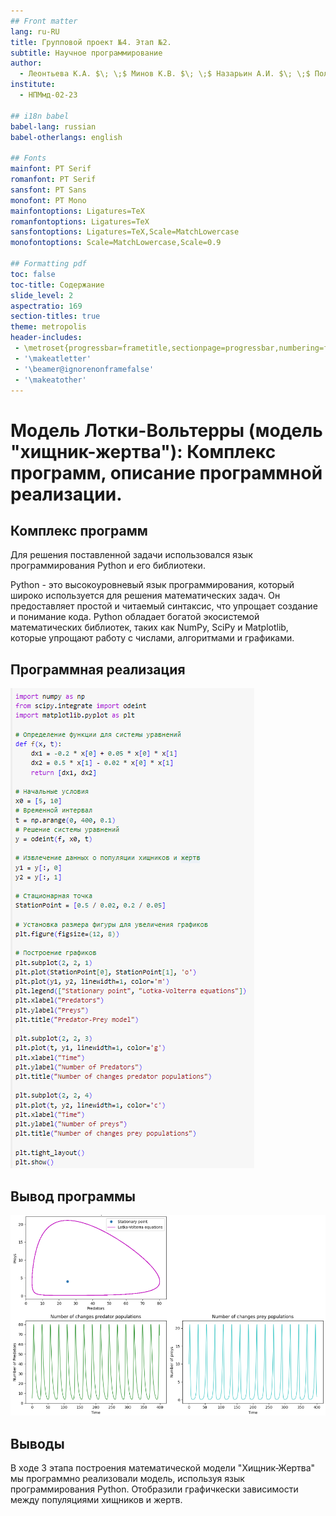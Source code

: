 ```yaml
---
## Front matter
lang: ru-RU
title: Групповой проект №4. Этап №2.
subtitle: Научное программирование 
author:
  - Леонтьева К.А. $\; \;$ Минов К.В. $\; \;$ Назарьин А.И. $\; \;$ Полиенко А.Н.
institute:
  - НПМмд-02-23

## i18n babel
babel-lang: russian
babel-otherlangs: english

## Fonts
mainfont: PT Serif
romanfont: PT Serif
sansfont: PT Sans
monofont: PT Mono
mainfontoptions: Ligatures=TeX
romanfontoptions: Ligatures=TeX
sansfontoptions: Ligatures=TeX,Scale=MatchLowercase
monofontoptions: Scale=MatchLowercase,Scale=0.9

## Formatting pdf
toc: false
toc-title: Содержание
slide_level: 2
aspectratio: 169
section-titles: true
theme: metropolis
header-includes:
 - \metroset{progressbar=frametitle,sectionpage=progressbar,numbering=fraction}
 - '\makeatletter'
 - '\beamer@ignorenonframefalse'
 - '\makeatother'
---
```



# Модель Лотки-Вольтерры (модель "хищник-жертва"): Комплекс программ, описание программной реализации.  

## Комплекс программ

Для решения поставленной задачи использовался язык программирования Python и его библиотеки.

Python - это высокоуровневый язык программирования, который широко используется для решения математических задач. Он предоставляет простой и читаемый синтаксис, что упрощает создание и понимание кода. Python обладает богатой экосистемой математических библиотек, таких как NumPy, SciPy и Matplotlib, которые упрощают работу с числами, алгоритмами и графиками. 


## Программная реализация 

![Рис.1: Программная реализация ](images/Pic1.PNG)

## Вывод программы


![Рис.2: Вывод программы](images/Pic2.PNG)

## Выводы
В ходе 3 этапа построения математической модели "Хищник-Жертва" мы программно реализовали модель, используя язык программирования Python. Отобразили графичкески зависимости между популяциями хищников и жертв.





